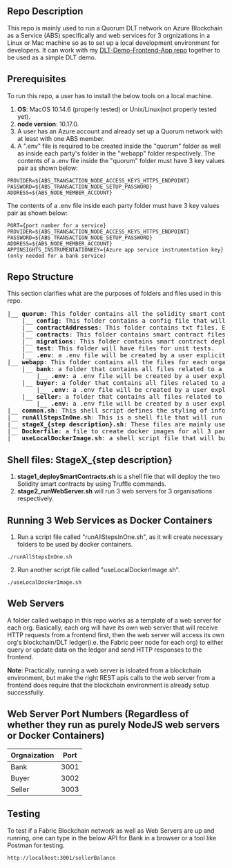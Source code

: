 ## Repo Description
This repo is mainly used to run a Quorum DLT network on Azure Blockchain as a Service (ABS) specifically and web services for 3 orgnizations in a Linux or Mac machine so as to set up a local development environment for developers. It can work with my [DLT-Demo-Frontend-App repo](https://github.com/yunxi-zhang/DLT-Demo-Frontend-App) together to be used as a simple DLT demo.

## Prerequisites
To run this repo, a user has to install the below tools on a local machine.
1. **OS**: MacOS 10.14.6 (properly tested) or Unix/Linux(not properly tested yet).
2. **node version**: 10.17.0.
3. A user has an Azure account and already set up a Quorum network with at least with one ABS member.
4. A ".env" file is required to be created inside the "quorum" folder as well as inside each party's folder in the "webapp" folder respectively.
The contents of a .env file inside the "quorum" folder must have 3 key values pair as shown below:
```
PROVIDER=${ABS_TRANSACTION_NODE_ACCESS_KEYS_HTTPS_ENDPOINT}
PASSWORD=${ABS_TRANSACTION_NODE_SETUP_PASSWORD}
ADDRESS=${ABS_NODE_MEMBER_ACCOUNT}
```

The contents of a .env file inside each party folder must have 3 key values pair as shown below:
```
PORT={port number for a service}
PROVIDER=${ABS_TRANSACTION_NODE_ACCESS_KEYS_HTTPS_ENDPOINT}
PASSWORD=${ABS_TRANSACTION_NODE_SETUP_PASSWORD}
ADDRESS=${ABS_NODE_MEMBER_ACCOUNT}
APPINSIGHTS_INSTRUMENTATIONKEY={Azure app service instrumentation key} (only needed for a bank service)
```

## Repo Structure ##
This section clarifies what are the purposes of folders and files used in this repo.
<pre>
|__ <b>quorum</b>: This folder contains all the solidity smart contracts and the truffle deployment files.
    |__ <b>config</b>: This folder contains a config file that will read environment parameters from .env file.
    |__ <b>contractAddresses</b>: This folder contains txt files. Each will have a deployed smart contract address, which might be useful to a user when needed. The txt files are ignored by gitignore file, as the files are always generated on the fly, when the smart contracts are deployed to a Quorum network in the ABS.
    |__ <b>contracts</b>: This folder contains smart contract files.
    |__ <b>migrations</b>: This folder contains smart contract deploy files.
    |__ <b>test</b>: This folder will have files for unit tests.
    |__ <b>.env</b>: a .env file will be created by a user explicitly. This is stated as point 4 in the prerequsites, and the information will be sensitive, so it is ignored in the gitignore file.
|__ <b>webapp</b>: This folder contains all the files for each organisation to run as Web Services.
    |__ <b>bank</b>: a folder that contains all files related to a bank service.
        |__ <b>.env</b>: a .env file will be created by a user explicitly. This is stated as point 4 in the prerequsites, and the information will be sensitive, so it is ignored in the gitignore file.
    |__ <b>buyer</b>: a folder that contains all files related to a buyer service.
        |__ <b>.env</b>: a .env file will be created by a user explicitly. This is stated as point 4 in the prerequsites, and the information will be sensitive, so it is ignored in the gitignore file.
    |__ <b>seller</b>: a folder that contains all files related to a seller service.
        |__ <b>.env</b>: a .env file will be created by a user explicitly. This is stated as point 4 in the prerequsites, and the information will be sensitive, so it is ignored in the gitignore file.
|__ <b>common.sh</b>: This shell script defines the styling of information printed out. It is used by other shell script files.
|__ <b>runAllStepsInOne.sh</b>: This is a shell file that will run all other shell files named in a way like "stageX_{step description}.sh".
|__ <b>stageX_{step description}.sh</b>: These files are mainly used to automate the setup of a Fabric network in a local machine to quickly set up a local development environment. Details are given in a seperate section later.
|__ <b>Dockerfile</b>: a file to create docker images for all 3 parties.
|__ <b>useLocalDockerImage.sh</b>: a shell script file that will build docker images for all 3 parties by using the Dockerfile and auto run the 3 parties' backend apps as docker containers.
</pre>

## Shell files: StageX_{step description}
1. **stage1_deploySmartContracts.sh** is a shell file that will deploy the two Solidity smart contracts by using Truffle commands.
2. **stage2_runWebServer.sh** will run 3 web servers for 3 organisations respectively.

## Running 3 Web Services as Docker Containers
1. Run a script file called "runAllStepsInOne.sh", as it will create necessary folders to be used by docker containers.
```
./runAllStepsInOne.sh
```
2. Run another script file called "useLocalDockerImage.sh".
```
./useLocalDockerImage.sh
```

## Web Servers
A folder called webapp in this repo works as a template of a web server for each org.
Basically, each org will have its own web server that will receive HTTP requests from a frontend first, then the web server will access its own org's blockchain/DLT ledger(i.e. the Fabric peer node for each org) to either query or update data on the ledger and send HTTP responses to the frontend.

**Note**: Practically, running a web server is isloated from a blockchain environment, but make the right REST apis calls to the web server from a frontend does require that the blockchain environment is already setup successfully.

## Web Server Port Numbers (Regardless of whether they run as purely NodeJS web servers or Docker Containers)
| Orgnaization     | Port |
| ----------- | ----------- |
| Bank | 3001 |
| Buyer | 3002 |
| Seller | 3003 |

## Testing ##
To test if a Fabric Blockchain network as well as Web Servers are up and running, one can type in the below API for Bank in a browser or a tool like Postman for testing.
```
http://localhost:3001/sellerBalance
```
